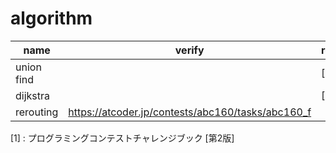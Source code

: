 # algorithm

| name | verify | reference |
----|----|---- 
| union find |  | [1] |
| dijkstra |  | [1] |
| rerouting | https://atcoder.jp/contests/abc160/tasks/abc160_f |  |

[1] : プログラミングコンテストチャレンジブック [第2版]
